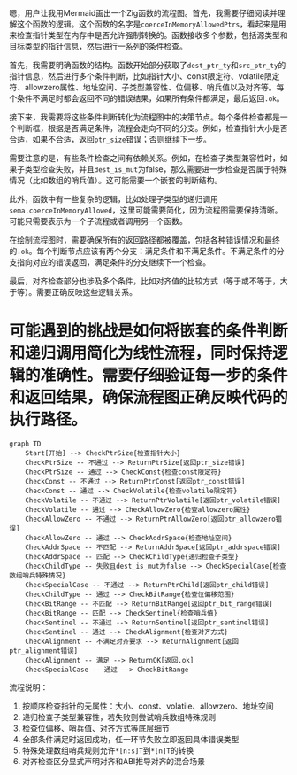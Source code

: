 嗯，用户让我用Mermaid画出一个Zig函数的流程图。首先，我需要仔细阅读并理解这个函数的逻辑。这个函数的名字是`coerceInMemoryAllowedPtrs`，看起来是用来检查指针类型在内存中是否允许强制转换的。函数接收多个参数，包括源类型和目标类型的指针信息，然后进行一系列的条件检查。

首先，我需要明确函数的结构。函数开始部分获取了`dest_ptr_ty`和`src_ptr_ty`的指针信息，然后进行多个条件判断，比如指针大小、const限定符、volatile限定符、allowzero属性、地址空间、子类型兼容性、位偏移、哨兵值以及对齐等。每个条件不满足时都会返回不同的错误结果，如果所有条件都满足，最后返回`.ok`。

接下来，我需要将这些条件判断转化为流程图中的决策节点。每个条件检查都是一个判断框，根据是否满足条件，流程会走向不同的分支。例如，检查指针大小是否合适，如果不合适，返回`ptr_size`错误；否则继续下一步。

需要注意的是，有些条件检查之间有依赖关系。例如，在检查子类型兼容性时，如果子类型检查失败，并且`dest_is_mut`为false，那么需要进一步检查是否属于特殊情况（比如数组的哨兵值）。这可能需要一个嵌套的判断结构。

此外，函数中有一些复杂的逻辑，比如处理子类型的递归调用`sema.coerceInMemoryAllowed`，这里可能需要简化，因为流程图需要保持清晰。可能只需要表示为一个子流程或者调用另一个函数。

在绘制流程图时，需要确保所有的返回路径都被覆盖，包括各种错误情况和最终的`.ok`。每个判断节点应该有两个分支：满足条件和不满足条件。不满足条件的分支指向对应的错误返回，满足条件的分支继续下一个检查。

最后，对齐检查部分也涉及多个条件，比如对齐值的比较方式（等于或不等于，大于等）。需要正确反映这些逻辑关系。

可能遇到的挑战是如何将嵌套的条件判断和递归调用简化为线性流程，同时保持逻辑的准确性。需要仔细验证每一步的条件和返回结果，确保流程图正确反映代码的执行路径。
================================================
```mermaid
graph TD
    Start[开始] --> CheckPtrSize{检查指针大小}
    CheckPtrSize -- 不通过 --> ReturnPtrSize[返回ptr_size错误]
    CheckPtrSize -- 通过 --> CheckConst{检查const限定符}
    CheckConst -- 不通过 --> ReturnPtrConst[返回ptr_const错误]
    CheckConst -- 通过 --> CheckVolatile{检查volatile限定符}
    CheckVolatile -- 不通过 --> ReturnPtrVolatile[返回ptr_volatile错误]
    CheckVolatile -- 通过 --> CheckAllowZero{检查allowzero属性}
    CheckAllowZero -- 不通过 --> ReturnPtrAllowZero[返回ptr_allowzero错误]
    CheckAllowZero -- 通过 --> CheckAddrSpace{检查地址空间}
    CheckAddrSpace -- 不匹配 --> ReturnAddrSpace[返回ptr_addrspace错误]
    CheckAddrSpace -- 匹配 --> CheckChildType{递归检查子类型}
    CheckChildType -- 失败且dest_is_mut为false --> CheckSpecialCase{检查数组哨兵特殊情况}
    CheckSpecialCase -- 不通过 --> ReturnPtrChild[返回ptr_child错误]
    CheckChildType -- 通过 --> CheckBitRange{检查位偏移范围}
    CheckBitRange -- 不匹配 --> ReturnBitRange[返回ptr_bit_range错误]
    CheckBitRange -- 匹配 --> CheckSentinel{检查哨兵值}
    CheckSentinel -- 不通过 --> ReturnSentinel[返回ptr_sentinel错误]
    CheckSentinel -- 通过 --> CheckAlignment{检查对齐方式}
    CheckAlignment -- 不满足对齐要求 --> ReturnAlignment[返回ptr_alignment错误]
    CheckAlignment -- 满足 --> ReturnOK[返回.ok]
    CheckSpecialCase -- 通过 --> CheckBitRange
``` 

流程说明：
1. 按顺序检查指针的元属性：大小、const、volatile、allowzero、地址空间
2. 递归检查子类型兼容性，若失败则尝试哨兵数组特殊规则
3. 检查位偏移、哨兵值、对齐方式等底层细节
4. 全部条件满足时返回成功，任一环节失败立即返回具体错误类型
5. 特殊处理数组哨兵规则允许`*[n:s]T`到`*[n]T`的转换
6. 对齐检查区分显式声明对齐和ABI推导对齐的混合场景